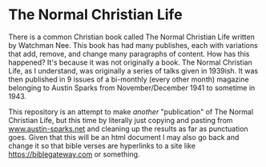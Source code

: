 # The Normal Christian Life

There is a common Christian book called The Normal Christian Life written by
Watchman Nee. This book has had many publishes, each with variations that add,
remove, and change many paragraphs of content. How has this happened? It's
because it was not originally a book. The Normal Christian Life, as I
understand, was originally a series of talks given in 1939ish. It was then
published in 9 issues of a bi-monthly (every other month) magazine belonging to
Austin Sparks from November/December 1941 to sometime in 1943.

This repository is an attempt to make _another_ "publication" of The Normal
Christian Life, but this time by literally just copying and pasting from
www.austin-sparks.net and cleaning up the results as far as punctuation goes.
Given that this will be an html document I may also go back and change it so
that bible verses are hyperlinks to a site like https://biblegateway.com or
something.
